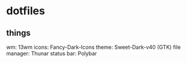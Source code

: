 # dotfiles



## things
wm: 13wm
icons: Fancy-Dark-Icons
theme: Sweet-Dark-v40 (GTK)
file manager: Thunar
status bar: Polybar
